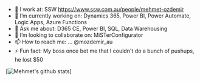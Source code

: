 <!--
**ozdemir-mehmet/ozdemir-mehmet** is a ✨ _special_ ✨ repository because its `README.md` (this file) appears on your GitHub profile.

Here are some ideas to get you started:
-->
- 🏢 I work at: SSW https://www.ssw.com.au/people/mehmet-ozdemir
- 🔭 I’m currently working on: Dynamics 365, Power BI, Power Automate, Logic Apps, Azure Functions
- 💬 Ask me about: D365 CE, Power BI, SQL, Data Warehousing
- 👯 I’m looking to collaborate on: MiSTerConfigurator
- 📫 How to reach me: ... @mozdemir_au
- ⚡ Fun fact: My boss once bet me that I couldn't do a bunch of pushups, he lost $50

[![Mehmet's github stats](https://github-readme-stats.vercel.app/api?username=ozdemir-mehmet&theme=light)]

<!--
- 🤔 I’m looking for help with ...
- 🌱 I’m currently learning ... 
- 💬 Ask me about ...
- 😄 Pronouns: ...
- ⚡ Fun fact: ...
-->
